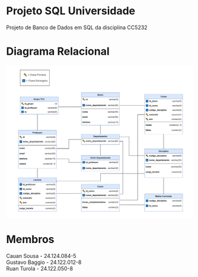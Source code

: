 # Projeto SQL Universidade
Projeto de Banco de Dados em SQL da disciplina CC5232

# Diagrama Relacional
![image](https://github.com/gb-cs-rt/projeto_sql/blob/main/diagrama_relacional.png)

# Membros
Cauan Sousa - 24.124.084-5  
Gustavo Baggio - 24.122.012-8  
Ruan Turola - 24.122.050-8  
